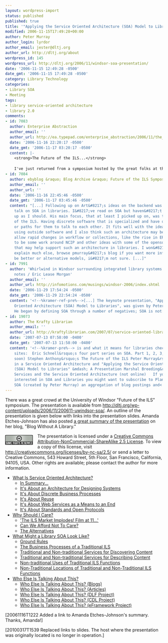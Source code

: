 ```yaml
---
layout: wordpress-import
status: published
published: true
title: '"Applying the Service Oriented Architecture (SOA) Model to Libraries" &mdash; A Presentation'
modified: 2006-11-15T17:49:28+00:00
author: Peter Murray
author_login: lyrdor
author_email: jester@dltj.org
author_url: http://dltj.org/about
wordpress_id: 145
wordpress_url: http://dltj.org/2006/11/windsor-soa-presentation/
date: '2006-11-15 12:49:28 -0500'
date_gmt: '2006-11-15 17:49:28 -0500'
category: Library Technology
categories:
- Library SOA
- Meeting
tags:
- library service-oriented architecture
- library 2.0
comments:
- id: 7083
  author: Enterprise Abstraction
  author_email: ''
  author_url: http://ea.typepad.com/enterprise_abstraction/2006/11/the_future_of_t.html
  date: '2006-11-16 22:20:17 -0500'
  date_gmt: '2006-11-17 03:20:17 -0500'
  content: |-
    <strong>The Future of the ILS...</strong>

    I've just returned from a symposium hosted by the great folks at the University of Windsor and the Leddy Library entitled The Future of the ILS. It was only a one day affair, but was jam packed with quality information, an informal atmosphere, and pop...
- id: 7084
  author: ebyblog &raquo; Blog Archive &raquo; Future of the ILS Symposium
  author_email: ''
  author_url: ''
  date: '2006-11-16 22:45:46 -0500'
  date_gmt: '2006-11-17 03:45:46 -0500'
  content: "[...] Following up on Art&#8217;s ideas on the backend was Peter Murray&#8217;s
    talk on SOA in libraries. I&#8217;ve read on SOA but haven&#8217;t really kept
    up as I should. His main focus, that at least I picked up on, was the componentization
    of the ILS. Having discrete software that is specialized and have open protocols
    or paths for them to talk to each other. It fits well with the ideas Art has on
    using outside software and I also think such an architecture may be needed to
    allow rapid changes in workflow or collections, like the rise in ERM. There seems
    to be some work around NCIP and other ideas with some of the opensource ILS&#8217;s
    that may help support such an architecture in libraries. I won&#8217;t try to
    explain much else, browse pmurray&#8217;s blog if you want more info. There may
    be better or alternative models, i&#8217;m not sure. [...]"
- id: 7991
  author: 'Whirlwind in Windsor surrounding integrated library systems: My symposium
    notes / Eric Lease Morgan'
  author_email: ''
  author_url: http://infomotions.com/musings/windsor-2006/index.shtml
  date: '2006-11-29 17:54:24 -0500'
  date_gmt: '2006-11-29 22:54:24 -0500'
  content: '<!--%kramer-ref-pre%-->[...] The keynote presentation, "Applying the Service
    Oriented Architecture (SOA) Model to Libraries", was given by Peter Murray (OhioLINK).
    He began by defining SOA through a number of negatives; SOA is not: [...]<!--%kramer-ref-post%-->'
- id: 19073
  author: The Krafty Librarian
  author_email: ''
  author_url: http://kraftylibrarian.com/2007/07/service-oriented-library-systems.html
  date: '2007-07-13 07:58:00 -0400'
  date_gmt: '2007-07-13 11:58:00 -0400'
  content: '<!--%kramer-pre%--> is and what it means for libraries check out these
    sites:  Eric Schnell&rsquo;s four part series on SOA. Part 1, 2, 3, 4 (coming
    soon) Stephen Anthony&rsquo;s The Future of the ILS Peter Murray&rsquo;s Services
    in a Service Oriented Architecture and "Applying the Service Oriented Architecture
    (SOA) Model to Libraries" &mdash; A Presentation Marshal Breeding&rsquo;s Web
    Services and the Service Oriented Architecture (not online)   If you are really
    interested in SOA and Libraries you might want to subscribe to Planet Library
    SOA (created by Peter Murray) an aggregation of blog postings and<!--%kramer-post%-->'
---
```

<p>There was a great crowd at the University of Windsor "Future of the ILS" symposium.  The presentation is available from <a href="/wp-content/uploads/2006/11/200611-uwindsor-soa/">http://dltj.org/wp-content/uploads/2006/11/200611-uwindsor-soa/</a>.  An outline of the presentation is given below with links into the presentation slides.  Amanda Etches-Johnson has also posted <a href="http://www.blogwithoutalibrary.net/?p=242" title="17<br />
blogwithoutalibrary.net<br />
78<br />
 &amp;raquo; ILS Symposium: Peter Murray, OhioLINK">a great summary of the presentation</a> on her blog, "Blog Without A Library."</p>
<p><a rel="license" href="http://creativecommons.org/licenses/by-nc-sa/2.5/" title="Creative Commons Deed"><img src="/wp-content/uploads/2006/11/somerights20.png" alt="Creative Commons License" style="border-width: 0; float: left; margin: 5px 15px 15px 0;" /></a>The presentation is licensed under a <a rel="license" href="http://creativecommons.org/licenses/by-nc-sa/2.5/" title="Creative Commons Deed">Creative Commons Attribution-NonCommercial-ShareAlike 2.5  License</a>.<!--/creative Commons License--> To view a copy of this license, visit <a href="http://creativecommons.org/licenses/by-nc-sa/2.5/" title="Creative Commons Deed">http://creativecommons.org/licenses/by-nc-sa/2.5/</a> or send a letter to Creative Commons, 543 Howard Street, 5th Floor, San Francisco, California, 94105, USA.  Other rights are available; please contact the author for more information.</p>
<ul>
<li><a href="/wp-content/uploads/2006/11/200611-uwindsor-soa/#slide2">What Is Service Oriented Architecture?</a>
<ul>
<li><a href="/wp-content/uploads/2006/11/200611-uwindsor-soa/#slide3">In Summary...</a></li>
<li><a href="/wp-content/uploads/2006/11/200611-uwindsor-soa/#slide4">It's About an Architecture for Designing Systems</a></li>
<li><a href="/wp-content/uploads/2006/11/200611-uwindsor-soa/#slide5">It's About Discrete Business Processes</a></li>
<li><a href="/wp-content/uploads/2006/11/200611-uwindsor-soa/#slide6">It's About Reuse</a></li>
<li><a href="/wp-content/uploads/2006/11/200611-uwindsor-soa/#slide7">It's About Web Services as a Means to an End</a></li>
<li><a href="/wp-content/uploads/2006/11/200611-uwindsor-soa/#slide8">It's About Standards and Open Protocols</a></li>
</ul>
</li>
<li><a href="/wp-content/uploads/2006/11/200611-uwindsor-soa/#slide9">Why Should I Care?</a>
<ul>
<li><a href="/wp-content/uploads/2006/11/200611-uwindsor-soa/#slide10">'The ILS Market Implodes! Film at 11...'</a></li>
<li><a href="/wp-content/uploads/2006/11/200611-uwindsor-soa/#slide11">Can We Afford Not To Care?</a></li>
<li><a href="/wp-content/uploads/2006/11/200611-uwindsor-soa/#slide12">The Alternatives</a></li>
</ul>
</li>
<li><a href="/wp-content/uploads/2006/11/200611-uwindsor-soa/#slide13">What Might a Library SOA Look Like?</a>
<ul>
<li><a href="/wp-content/uploads/2006/11/200611-uwindsor-soa/#slide14">Ground Rules</a></li>
<li><a href="/wp-content/uploads/2006/11/200611-uwindsor-soa/#slide15">The Business Processes of a Traditional ILS</a></li>
<li><a href="/wp-content/uploads/2006/11/200611-uwindsor-soa/#slide16">Traditional and Non-traditional Services for Discovering Content</a></li>
<li><a href="/wp-content/uploads/2006/11/200611-uwindsor-soa/#slide17">Traditional and Non-traditional Services for Describing Content</a></li>
<li><a href="/wp-content/uploads/2006/11/200611-uwindsor-soa/#slide18">Non-traditional Uses of Traditional ILS Functions</a></li>
<li><a href="/wp-content/uploads/2006/11/200611-uwindsor-soa/#slide19">Non-Traditional Locations of Traditional and Non-Traditional ILS Functions</a></li>
</ul>
</li>
<li><a href="/wp-content/uploads/2006/11/200611-uwindsor-soa/#slide20">Who Else Is Talking About This?</a>
<ul>
<li><a href="/wp-content/uploads/2006/11/200611-uwindsor-soa/#slide21">Who Else Is Talking About This? (Blogs)</a></li>
<li><a href="/wp-content/uploads/2006/11/200611-uwindsor-soa/#slide22">Who Else Is Talking About This? (Articles)</a></li>
<li><a href="/wp-content/uploads/2006/11/200611-uwindsor-soa/#slide23">Who Else Is Talking About This? (DLF Project)</a></li>
<li><a href="/wp-content/uploads/2006/11/200611-uwindsor-soa/#slide24">Who Else Is Talking About This? (CDL Project)</a></li>
<li><a href="/wp-content/uploads/2006/11/200611-uwindsor-soa/#slide25">Who Else Is Talking About This? (eFramework Project)</a></li>
</ul>
</li>
</ul>
<p>[20061116T1222 Added a link to Amanda Etches-Johnson's summary.  Thanks, Amanda!]</p>
<p>[20100317T1539 Replaced links to slides.  The host where the presentation was originally located is no longer in operation.]</p>
